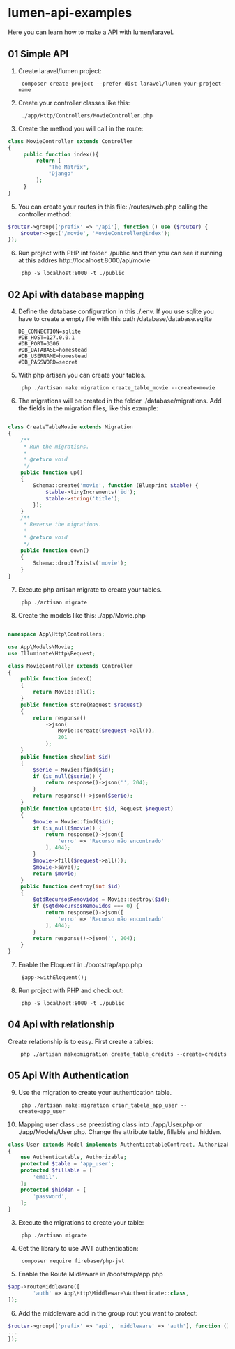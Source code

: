 # lumen-api-examples
Here you can learn how to make a API with lumen/laravel.


## 01 Simple API

1. Create laravel/lumen project: 

        composer create-project --prefer-dist laravel/lumen your-project-name

3. Create your controller classes like this:  

        ./app/Http/Controllers/MovieController.php

4. Create the method you will call in the route:
```php
class MovieController extends Controller
{
     public function index(){
         return [
             "The Matrix",
             "Django"
         ];
     }
}
```
5. You can create your routes in this file: /routes/web.php calling the controller method: 
```php
$router->group(['prefix' => '/api'], function () use ($router) {
    $router->get('/movie', 'MovieController@index');
});
```

6. Run project with PHP int folder ./public and then you can see it running at this addres http://localhost:8000/api/movie

        php -S localhost:8000 -t ./public


## 02 Api with database mapping


4.  Define the database configuration in this ./.env. If you use sqlite you have to create a empty file with this path /database/database.sqlite
    
        DB_CONNECTION=sqlite
        #DB_HOST=127.0.0.1
        #DB_PORT=3306
        #DB_DATABASE=homestead
        #DB_USERNAME=homestead
        #DB_PASSWORD=secret

5. With php artisan you can create your tables.

        php ./artisan make:migration create_table_movie --create=movie

6.  The migrations will be created in the folder ./database/migrations. Add the fields in the migration files, like this example: 
```php

class CreateTableMovie extends Migration
{
    /**
     * Run the migrations.
     *
     * @return void
     */
    public function up()
    {
        Schema::create('movie', function (Blueprint $table) {
            $table->tinyIncrements('id');
            $table->string('title');
        });
    }
    /**
     * Reverse the migrations.
     *
     * @return void
     */
    public function down()
    {
        Schema::dropIfExists('movie');
    }
}
```

7. Execute php artisan migrate to create your tables.  

        php ./artisan migrate

6. Create the models like this: ./app/Movie.php 
```php

namespace App\Http\Controllers;

use App\Models\Movie;
use Illuminate\Http\Request;

class MovieController extends Controller
{
    public function index()
    {
        return Movie::all();
    }
    public function store(Request $request)
    {
        return response()
            ->json(
                Movie::create($request->all()),
                201
            );
    } 
    public function show(int $id)
    {
        $serie = Movie::find($id);
        if (is_null($serie)) {
            return response()->json('', 204);
        }
        return response()->json($serie);
    }
    public function update(int $id, Request $request)
    {
        $movie = Movie::find($id);
        if (is_null($movie)) {
            return response()->json([
                'erro' => 'Recurso não encontrado'
            ], 404);
        }
        $movie->fill($request->all());
        $movie->save();
        return $movie;
    }
    public function destroy(int $id)
    {
        $qtdRecursosRemovidos = Movie::destroy($id);
        if ($qtdRecursosRemovidos === 0) {
            return response()->json([
                'erro' => 'Recurso não encontrado'
            ], 404);
        }
        return response()->json('', 204);
    }
}
```

7. Enable the Eloquent in ./bootstrap/app.php

        $app->withEloquent();

8. Run project with PHP and check out:  

        php -S localhost:8000 -t ./public

## 04 Api with relationship

Create relationship is to easy. First create a tables: 

        php ./artisan make:migration create_table_credits --create=credits
## 05 Api With Authentication 

9. Use the migration to create your authentication table. 

        php ./artisan make:migration criar_tabela_app_user --create=app_user

3. Mapping user class use preexisting class into ./app/User.php or ./app/Models/User.php. 
Change the attribute table, fillable and hidden. 

```php
class User extends Model implements AuthenticatableContract, AuthorizableContract
{
    use Authenticatable, Authorizable;
    protected $table = 'app_user';
    protected $fillable = [
        'email',
    ];
    protected $hidden = [
        'password',
    ];
}
```
3. Execute the migrations to create your table: 

        php ./artisan migrate


4. Get the library to use JWT authentication:

        composer require firebase/php-jwt

5. Enable the Route Midleware in /bootstrap/app.php

```php
$app->routeMiddleware([
        'auth' => App\Http\Middleware\Authenticate::class,
]);
```

6. Add the middleware add in the group rout you want to protect: 

```php
$router->group(['prefix' => 'api', 'middleware' => 'auth'], function () use ($router) {
...
});
```